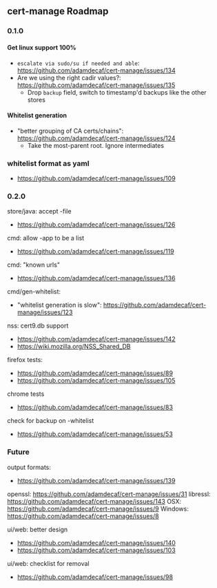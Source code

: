 ## cert-manage Roadmap

### 0.1.0

#### Get linux support 100%

- `escalate via sudo/su if needed and able`: https://github.com/adamdecaf/cert-manage/issues/134
- Are we using the right cadir values?: https://github.com/adamdecaf/cert-manage/issues/135
  - Drop `backup` field, switch to timestamp'd backups like the other stores

#### Whitelist generation

- "better grouping of CA certs/chains": https://github.com/adamdecaf/cert-manage/issues/124
  - Take the most-parent root. Ignore intermediates

### whitelist format as yaml

- https://github.com/adamdecaf/cert-manage/issues/109


### 0.2.0

store/java: accept -file
 - https://github.com/adamdecaf/cert-manage/issues/126

cmd: allow -app to be a list
 - https://github.com/adamdecaf/cert-manage/issues/119

cmd: "known urls"
 - https://github.com/adamdecaf/cert-manage/issues/136

cmd/gen-whitelist:
 - "whitelist generation is slow": https://github.com/adamdecaf/cert-manage/issues/123

nss: cert9.db support
 - https://github.com/adamdecaf/cert-manage/issues/142
 - https://wiki.mozilla.org/NSS_Shared_DB

firefox tests:
 - https://github.com/adamdecaf/cert-manage/issues/89
 - https://github.com/adamdecaf/cert-manage/issues/105

chrome tests
 - https://github.com/adamdecaf/cert-manage/issues/83

check for backup on -whitelist
 - https://github.com/adamdecaf/cert-manage/issues/53

### Future

output formats:
 - https://github.com/adamdecaf/cert-manage/issues/139

openssl: https://github.com/adamdecaf/cert-manage/issues/31
libressl: https://github.com/adamdecaf/cert-manage/issues/143
OSX: https://github.com/adamdecaf/cert-manage/issues/9
Windows: https://github.com/adamdecaf/cert-manage/issues/8

ui/web: better design
 - https://github.com/adamdecaf/cert-manage/issues/140
 - https://github.com/adamdecaf/cert-manage/issues/103

ui/web: checklist for removal
 - https://github.com/adamdecaf/cert-manage/issues/98
